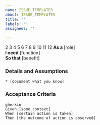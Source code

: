 ```yaml
---
name: ISSUE_TEMPLATES
about: ISSUE_TEMPLATES
title: ''
labels: ''
assignees: ''

---
```


2
3
4
5
6
7
8
9
10
11
12
**As a** [role]  
**I need** [function]  
**So that** [benefit]  
      
### Details and Assumptions
    * [document what you know]      
### Acceptance Criteria     
    gherkin 
    Given [some context]
    When [certain action is taken]
    Then [the outcome of action is observed]
